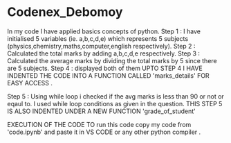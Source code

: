 # Codenex_Debomoy
In my code I have applied basics concepts of python.
Step 1 : I have initialised 5 variables (ie. a,b,c,d,e) which represents 5 subjects  (physics,chemistry,maths,computer,english respectively).
Step 2 : Calculated the total marks by adding a,b,c,d,e respectively.
Step 3 : Calculated the average marks by dividing the total marks by 5 since there are 5 subjects.
Step 4 : displayed both of them
UPTO STEP 4 I HAVE INDENTED THE CODE INTO A FUNCTION CALLED 'marks_details' FOR EASY ACCESS .

Step 5 : Using while loop i checked if the avg marks is less than 90 or not or eqaul to.
         I used while loop conditions as given in the question.
THIS STEP 5 IS ALSO INDENTED UNDER A NEW FUNCTION 'grade_of_student'

EXECUTION OF THE CODE
TO run this code copy my code from 'code.ipynb' and paste it in VS CODE or any other python compiler .
